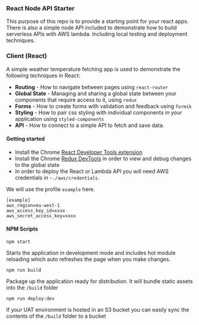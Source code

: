 ### React Node API Starter

This purpose of this repo is to provide a starting point for your react apps. There is also a simple node API included 
to demonstrate how to build serverless APIs with AWS lambda. Including local testing and deployment techniques.

### Client (React)

A simple weather temperature fetching app is used to demonstrate the following techniques in React:

* **Routing** - How to navigate between pages using `react-router`
* **Global State** - Managing and sharing a global state between your components that require access to it, using `redux`
* **Forms** - How to create forms with validation and feedback using `formik`
* **Styling** - How to pair css styling with individual components in your application using `styled-components`
* **API** - How to connect to a simple API to fetch and save data.

#### Getting started

* Install the Chrome [React Developer Tools extension](https://chrome.google.com/webstore/detail/react-developer-tools/fmkadmapgofadopljbjfkapdkoienihi?hl=en)
* Install the Chrome [Redux DevTools](https://chrome.google.com/webstore/detail/redux-devtools/lmhkpmbekcpmknklioeibfkpmmfibljd?hl=en) in order to view and debug changes to the global state
* In order to deploy the React or Lambda API you will need AWS credentials in `~./aws/credentials`. 

We will use the profile `example` here.
```
[example]
aws_region=eu-west-1
aws_access_key_id=xxxx
aws_secret_access_key=xxxx
```

#### NPM Scripts

`npm start`

Starts the application in development mode and includes hot module reloading which auto refreshes the page when you make changes.


`npm run build`

Package up the application ready for distribution. It will bundle static assets into the `/build` folder


`npm run deploy:dev`

If your UAT environment is hosted in an S3 bucket you can easily sync the contents of the `/build` folder to a bucket
